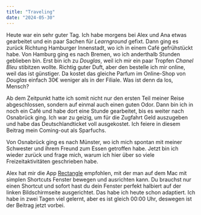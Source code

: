 ```yaml
---
title: "Traveling"
date: "2024-05-30"
---
```


Heute war ein sehr guter Tag. Ich habe morgens bei Alex und Ana etwas gearbeitet und ein paar Sachen für _Learnground_ gefixt. Dann ging es zurück Richtung Hamburger Innenstadt, wo ich in einem Café gefrühstückt habe. Von Hamburg ging es nach Bremen, wo ich anderthalb Stunden geblieben bin. Erst bin ich zu _Douglas_, weil ich mir ein paar Tropfen _Chanel Bleu_ stibitzen wollte. Richtig guter Duft, aber den bestelle ich mir online, weil das ist günstiger. Da kostet das gleiche Parfum im Online-Shop von _Douglas_ einfach 30€ weniger als in der Filiale. Was ist denn da los, Mensch?

Ab dem Zeitpunkt hatte ich somit nicht nur den ersten Teil meiner Reise abgeschlossen, sondern auf einmal auch einen guten Odor. Dann bin ich in noch ein Café und habe dort eine Stunde gearbeitet, bis es weiter nach Osnabrück ging. Ich war zu geizig, um für die Zugfahrt Geld auszugeben und habe das Deutschlandticket voll ausgekostet. Ich feiere in diesem Beitrag mein Coming-out als Sparfuchs.

Von Osnabrück ging es nach Münster, wo ich mich spontan mit meiner Schwester und ihrem Freund zum Essen getroffen habe. Jetzt bin ich wieder zurück und frage mich, warum ich hier über so viele Freizeitaktivitäten geschrieben habe.

Alex hat mir die App [Rectangle](https://rectangleapp.com/) empfohlen, mit der man auf dem Mac mit simplen Shortcuts Fenster bewegen und ausrichten kann. Du brauchst nur einen Shortcut und sofort hast du dein Fenster perfekt halbiert auf der linken Bildschirmseite ausgerichtet. Das habe ich heute schon adaptiert. Ich habe in zwei Tagen viel gelernt, aber es ist gleich 00:00 Uhr, deswegen ist der Beitrag jetzt vorbei.
